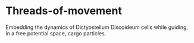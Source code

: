 # Threads-of-movement
Embedding the dynamics of Dictyostelium Discoideum cells while guiding, in a free potential space, cargo particles. 
